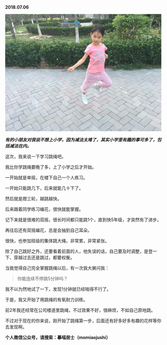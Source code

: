 
          
            
**2018.07.06**



![](img/51001-2781901407daecf0.JPG)




***有的小朋友对我说不想上小学，因为减法太难了，其实小学里有趣的事可多了，包括减法在内。***

这次，我来说一下学习跳绳吧。

我比你学跳绳要晚了多，上了小学之后才开始。

一开始就是单摇，在楼下自己一个人练习。

一开始只能跳几下，后来就能几十下了。

然后就是蹬三轮，越跳越快。

后来跟着同学练习编花，很快就能掌握。

记下来就是很难的双摇，很长时间都只能跳1个，直到快5年级，才突然有了进步。

再往后还有双摇编花，总是会抽到自己耳朵。

很快，也参加班级的集体跳大绳，非常累，非常紧张。

除了自己跳好之外，还要看着前面的人，他失误的话，自己要及时调整，是登一下、穿越过去还是跳过，都要权衡。

当我觉得自己完全掌握跳绳以后，有一次我大舅问我：
>你能连续不停跳5分钟吗？



我不以为然地试了一下，发现1分钟就已经喘得不行了。

于是，我又开始了用跳绳的有氧耐力训练。

前2年我还经常在公司楼道里跳绳，不过效果不好，很麻烦，不如自己原地跳。

不过对于现在的你来说，刚开始了跳绳第一步，后面还有好多好多有趣的花样等你去发现啊。


**个人微信公众号，请搜索：摹喵居士（momiaojushi）**

          
        